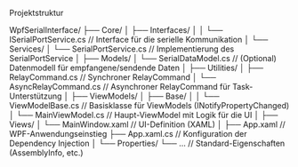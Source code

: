 ﻿Projektstruktur

WpfSerialInterface/
├── Core/
│   ├── Interfaces/
│   │   └── ISerialPortService.cs          // Interface für die serielle Kommunikation
│   └── Services/
│       └── SerialPortService.cs           // Implementierung des SerialPortService
│
├── Models/
│   └── SerialDataModel.cs                 // (Optional) Datenmodell für empfangene/sendende Daten
│
├── Utilities/
│   ├── RelayCommand.cs                    // Synchroner RelayCommand
│   └── AsyncRelayCommand.cs               // Asynchroner RelayCommand für Task-Unterstützung
│
├── ViewModels/
│   ├── Base/
│   │   └── ViewModelBase.cs               // Basisklasse für ViewModels (INotifyPropertyChanged)
│   └── MainViewModel.cs                   // Haupt-ViewModel mit Logik für die UI
│
├── Views/
│   └── MainWindow.xaml                    // UI-Definition (XAML)
│
├── App.xaml                               // WPF-Anwendungseinstieg
├── App.xaml.cs                            // Konfiguration der Dependency Injection
│
└── Properties/
    └── ...                                // Standard-Eigenschaften (AssemblyInfo, etc.)
